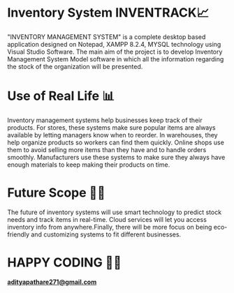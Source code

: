 # Inventory System INVENTRACK📈
"INVENTORY MANAGEMENT SYSTEM" is a complete desktop based application designed on Notepad, XAMPP 8.2.4, MYSQL technology using Visual Studio Software. The main aim of the project is to develop Inventory Management System Model software in which all the information regarding the stock of the organization will be presented. 
# Use of Real Life 📊
Inventory management systems help businesses keep track of their products. For stores, these systems make sure popular items are always available by letting managers know when to reorder. In warehouses, they help organize products so workers can find them quickly. Online shops use them to avoid selling more items than they have and to handle orders smoothly. Manufacturers use these systems to make sure they always have enough materials to keep making their products on time.
# Future Scope 🔮✨
The future of inventory systems will use smart technology to predict stock needs and track items in real-time. Cloud services will let you access inventory info from anywhere.Finally, there will be more focus on being eco-friendly and customizing systems to fit different businesses.
# HAPPY CODING 👨‍💻
**adityapathare271@gmail.com**
